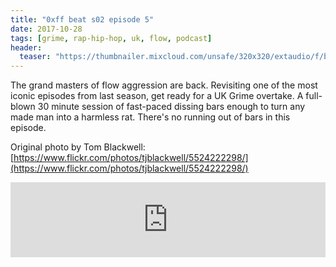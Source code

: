 ```yaml
---
title: "0xff beat s02 episode 5"
date: 2017-10-28
tags: [grime, rap-hip-hop, uk, flow, podcast]
header:
  teaser: "https://thumbnailer.mixcloud.com/unsafe/320x320/extaudio/f/b/4/5/8f13-dc1f-41e5-b486-66df4d0ab75b"
---
```


The grand masters of flow aggression are back. Revisiting one of the most iconic episodes from last season, get ready for a UK Grime overtake. A full-blown 30 minute session of fast-paced dissing bars enough to turn any made man into a harmless rat. There's no running out of bars in this episode.

Original photo by Tom Blackwell: [https://www.flickr.com/photos/tjblackwell/5524222298/](https://www.flickr.com/photos/tjblackwell/5524222298/)

<iframe width="100%" height="120" src="https://www.mixcloud.com/widget/iframe/?hide_cover=1&light=1&feed=%2F0xff-beat%2F0xff-beat-s02-episode-5%2F" frameborder="0" ></iframe>
